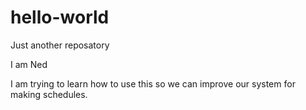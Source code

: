 # hello-world
Just another reposatory 

I am Ned

I am trying to learn how to use this so we can improve our system for making schedules.
